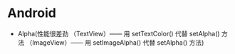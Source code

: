 # Android

* Alpha(性能很差劲 （TextView）—— 用 setTextColor() 代替 setAlpha() 方法 
（ImageView）—— 用 setImageAlpha() 代替 setAlpha() 方法)

